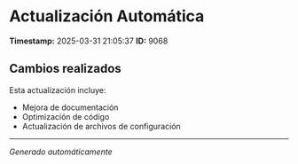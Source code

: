 # Actualización Automática

**Timestamp:** 2025-03-31 21:05:37
**ID:** 9068

## Cambios realizados

Esta actualización incluye:
- Mejora de documentación
- Optimización de código
- Actualización de archivos de configuración

---
*Generado automáticamente*

